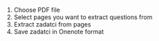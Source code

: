 
1. Choose PDF file
2. Select pages you want to extract questions from
3. Extract zadatci from pages
4. Save zadatci in Onenote format
